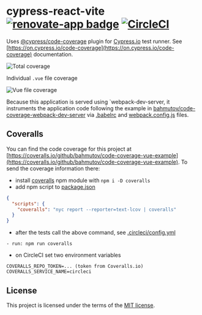 # cypress-react-vite [![renovate-app badge][renovate-badge]][renovate-app] [![CircleCI](https://circleci.com/gh/bahmutov/code-coverage-vue-example/tree/master.svg?style=svg)](https://circleci.com/gh/bahmutov/code-coverage-vue-example/tree/master)

Uses [@cypress/code-coverage](https://github.com/cypress-io/code-coverage) plugin for [Cypress.io](https://www.cypress.io) test runner. See [https://on.cypress.io/code-coverage](https://on.cypress.io/code-coverage) documentation.

![Total coverage](images/coverage.png)

Individual `.vue` file coverage

![Vue file coverage](images/component-coverage.png)

Because this application is served using `webpack-dev-server, it instruments the application code following the example in [bahmutov/code-coverage-webpack-dev-server](https://github.com/bahmutov/code-coverage-webpack-dev-server) via [.babelrc](.babelrc) and [webpack.config.js](webpack.config.js) files.

## Coveralls

You can find the code coverage for this project at [https://coveralls.io/github/bahmutov/code-coverage-vue-example](https://coveralls.io/github/bahmutov/code-coverage-vue-example). To send the coverage information there:

- install [coveralls](https://github.com/nickmerwin/node-coveralls) npm module with `npm i -D coveralls`
- add npm script to [package.json](package.json)
```json
{
  "scripts": {
    "coveralls": "nyc report --reporter=text-lcov | coveralls"
  }
}
```
- after the tests call the above command, see [.circleci/config.yml](.circleci/config.yml)
```
- run: npm run coveralls
```
- on CircleCI set two environment variables
```
COVERALLS_REPO_TOKEN=... (token from Coveralls.io)
COVERALLS_SERVICE_NAME=circleci
```

## License

This project is licensed under the terms of the [MIT license](/LICENSE.md).

[renovate-badge]: https://img.shields.io/badge/renovate-app-blue.svg
[renovate-app]: https://renovateapp.com/
